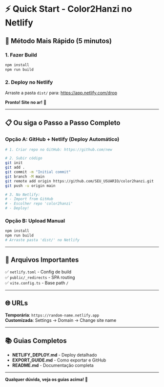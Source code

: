 # ⚡ Quick Start - Color2Hanzi no Netlify

## 🚀 Método Mais Rápido (5 minutos)

### 1. Fazer Build

```bash
npm install
npm run build
```

### 2. Deploy no Netlify

Arraste a pasta `dist/` para: https://app.netlify.com/drop

**Pronto! Site no ar!** 🎉

---

## 📋 Ou siga o Passo a Passo Completo

### Opção A: GitHub + Netlify (Deploy Automático)

```bash
# 1. Criar repo no GitHub: https://github.com/new

# 2. Subir código
git init
git add .
git commit -m "Initial commit"
git branch -M main
git remote add origin https://github.com/SEU_USUARIO/color2hanzi.git
git push -u origin main

# 3. No Netlify:
# - Import from GitHub
# - Escolher repo 'color2hanzi'
# - Deploy!
```

### Opção B: Upload Manual

```bash
npm install
npm run build
# Arraste pasta 'dist/' no Netlify
```

---

## 📁 Arquivos Importantes

✅ `netlify.toml` - Config de build  
✅ `public/_redirects` - SPA routing  
✅ `vite.config.ts` - Base path `/`

---

## 🌐 URLs

**Temporária**: `https://random-name.netlify.app`  
**Customizada**: Settings → Domain → Change site name

---

## 📚 Guias Completos

- **NETLIFY_DEPLOY.md** - Deploy detalhado  
- **EXPORT_GUIDE.md** - Como exportar e GitHub  
- **README.md** - Documentação completa

---

**Qualquer dúvida, veja os guias acima! 🚀**
